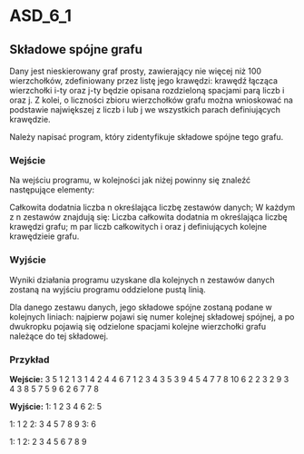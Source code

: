 # ASD_6_1
## Składowe spójne grafu
Dany jest nieskierowany graf prosty, zawierający nie więcej niż 100 wierzchołków, zdefiniowany przez listę jego krawędzi: krawędź łącząca wierzchołki i-ty oraz j-ty będzie opisana rozdzieloną spacjami parą liczb i oraz j. Z kolei, o liczności zbioru wierzchołków grafu można wnioskować na podstawie największej z liczb i lub j we wszystkich parach definiujących krawędzie.

Należy napisać program, który zidentyfikuje składowe spójne tego grafu.

### Wejście
Na wejściu programu, w kolejności jak niżej powinny się znaleźć następujące elementy:

Całkowita dodatnia liczba n określająca liczbę zestawów danych;
W każdym z n zestawów znajdują się:
Liczba całkowita dodatnia m określająca liczbę krawędzi grafu;
m par liczb całkowitych i oraz j definiujących kolejne krawędzieie grafu.

### Wyjście
Wyniki działania programu uzyskane dla kolejnych n zestawów danych zostaną na wyjściu programu oddzielone pustą linią.

Dla danego zestawu danych, jego składowe spójne zostaną podane w kolejnych liniach: najpierw pojawi się numer kolejnej składowej spójnej, a po dwukropku pojawią się odzielone spacjami kolejne wierzchołki grafu należące do tej składowej.

### Przykład
**Wejście:**
3
5
1 2
1 3
1 4
2 4
4 6
7
1 2
3 4
3 5
3 9
4 5
4 7
7 8
10
6 2
2 3
2 9
3 4
3 8
5 7
5 9
6 2
6 7
7 8

**Wyjście:**
1: 1 2 3 4 6
2: 5

1: 1 2
2: 3 4 5 7 8 9
3: 6

1: 1
2: 2 3 4 5 6 7 8 9
